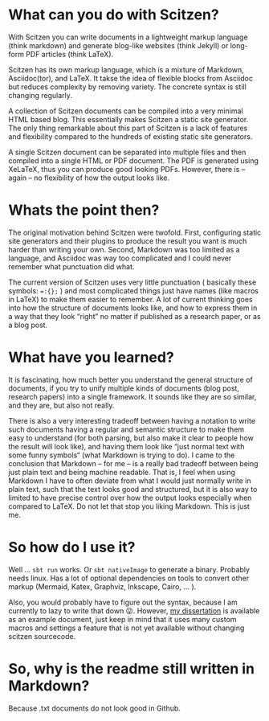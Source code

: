 # What can you do with Scitzen?

With Scitzen you can write documents in a lightweight markup language (think markdown) and generate blog-like websites (think Jekyll) or long-form PDF articles (think LaTeX).

Scitzen has its own markup language, which is a mixture of Markdown, Asciidoc(tor), and LaTeX. It takse the idea of flexible blocks from Asciidoc but reduces complexity by removing variety. The concrete syntax is still changing regularly.

A collection of Scitzen documents can be compiled into a very minimal HTML based blog. This essentially makes Scitzen a static site generator. The only thing remarkable about this part of Scitzen is a lack of features and flexibility compared to the hundreds of existing static site generators.

A single Scitzen document can be separated into multiple files and then compiled into a single HTML or PDF document. The PDF is generated using XeLaTeX, thus you can produce good looking PDFs. However, there is – again – no flexibility of how the output looks like.

# Whats the point then?

The original motivation behind Scitzen were twofold. First, configuring static site generators and their plugins to produce the result you want is much harder than writing your own. Second, Markdown was too limited as a language, and Asciidoc was way too complicated and I could never remember what punctuation did what.

The current version of Scitzen uses very little punctuation ( basically these symbols: `=:{};` ) and most complicated things just have names (like macros in LaTeX) to make them easier to remember. A lot of current thinking goes into how the structure of documents looks like, and how to express them in a way that they look “right” no matter if published as a research paper, or as a blog post. 

# What have you learned?

It is fascinating, how much better you understand the general structure of documents, if you try to unify multiple kinds of documents (blog post, research papers) into a single framework. It sounds like they are so similar, and they are, but also not really.

There is also a very interesting tradeoff between having a notation to write such documents having a regular and semantic structure to make them easy to understand (for both parsing, but also make it clear to people how the result will look like), and having them look like “just normal text with some funny symbols“ (what Markdown is trying to do). I came to the conclusion that Markdown – for me – is a really bad tradeoff between being just plain text and being machine readable. That is, I feel when using Markdown I have to often deviate from what I would just normally write in plain text, such that the text looks good and structured, but it is also way to limited to have precise control over how the output looks especially when compared to LaTeX. Do not let that stop you liking Markdown. This is just me.

# So how do I use it?

Well … `sbt run` works. Or `sbt nativeImage` to generate a binary. Probably needs linux. Has a lot of optional dependencies on tools to convert other markup (Mermaid, Katex, Graphviz, Inkscape, Cairo, … ).

Also, you would probably have to figure out the syntax, because I am currently to lazy to write that down 😛. However, [my dissertation](https://github.com/rmgk/dissertation-scitzen-example) is available as an example document, just keep in mind that it uses many custom macros and settings a feature that is not yet available without changing scitzen sourcecode.

# So, why is the readme still written in Markdown?

Because .txt documents do not look good in Github.
